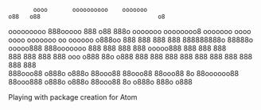            oooo       oooooooooo    ooooooo                                           o88   o88                                 o8   
ooooooooo   888ooooo  888         o88    888o        ooooooo    oooooooo8    ooooooo  oooo  oooo         ooooooo   oo oooooo  o888oo 
 888    888 888   888 888888888o      88888o         ooooo888  888ooooooo  888     888 888   888         ooooo888   888    888 888   
 888    888 888   888 ooo    o888 88o    o888      888    888          888 888         888   888       888    888   888        888   
 888ooo88  o888o o888o  88ooo88     88ooo88         88ooo88 8o 88oooooo88    88ooo888 o888o o888o       88ooo88 8o o888o        888o
o888                                                                                                                                 

Playing with package creation for Atom
